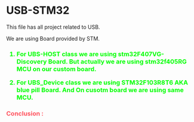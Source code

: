 
# USB-STM32


 This file has all project related to USB.

 We are using Board provided by STM.
<h3 style="color:#00FF00">

1. For UBS-HOST class we are using stm32F407VG- Discovery Board.
But actually we are using stm32f405RG MCU on our custom board.

2. For UBS_Device class we are using STM32F103R8T6 AKA blue pill Board.
 And On cusotm board we are using same MCU.
</h3>



<h3 style="color:#ff5560">
Conclusion :
 </h3>



